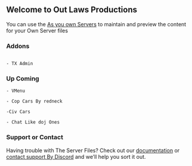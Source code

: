 ## Welcome to Out Laws Productions

You can use the [As you own Servers](https://github.com/Out-Laws-Productions/FiveM_Server) to maintain and preview the content for your Own Server files 


### Addons 

```

- TX Admin

```
### Up Coming

```
- VMenu 

- Cop Cars By redneck 

-Civ Cars 

- Chat Like doj Ones 

```

### Support or Contact

Having trouble with The Server Files? Check out our [documentation](https://outlawspc.com) or [contact support By Discord](https://discord.gg/3zgEHQ) and we’ll help you sort it out.
